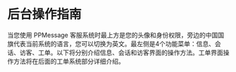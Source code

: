 # 后台操作指南
当您使用 PPMessage 客服系统时最上方是您的头像和身份权限，旁边的中国国旗代表当前系统的语言，您可以切换为英文。最左侧是4个功能菜单：信息、会话、访客、工单。以下将分别介绍信息、会话和访客界面的操作方法。工单界面操作方法将在后面的工单系统部分详细介绍。
